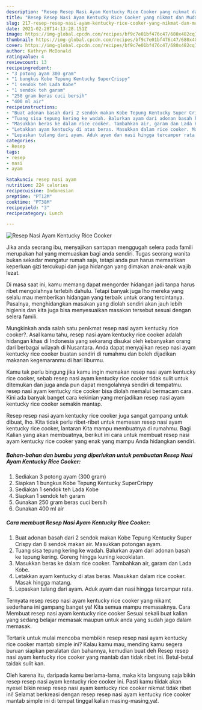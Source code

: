 ```yaml
---
description: "Resep Resep Nasi Ayam Kentucky Rice Cooker yang nikmat dan Mudah Dibuat"
title: "Resep Resep Nasi Ayam Kentucky Rice Cooker yang nikmat dan Mudah Dibuat"
slug: 217-resep-resep-nasi-ayam-kentucky-rice-cooker-yang-nikmat-dan-mudah-dibuat
date: 2021-02-28T14:13:28.151Z
image: https://img-global.cpcdn.com/recipes/bf9c7e01bf476c47/680x482cq70/resep-nasi-ayam-kentucky-rice-cooker-foto-resep-utama.jpg
thumbnail: https://img-global.cpcdn.com/recipes/bf9c7e01bf476c47/680x482cq70/resep-nasi-ayam-kentucky-rice-cooker-foto-resep-utama.jpg
cover: https://img-global.cpcdn.com/recipes/bf9c7e01bf476c47/680x482cq70/resep-nasi-ayam-kentucky-rice-cooker-foto-resep-utama.jpg
author: Kathryn McDonald
ratingvalue: 4
reviewcount: 13
recipeingredient:
- "3 potong ayam 300 gram"
- "1 bungkus Kobe Tepung Kentucky SuperCrispy"
- "1 sendok teh Lada Kobe"
- "1 sendok teh garam"
- "250 gram beras cuci bersih"
- "400 ml air"
recipeinstructions:
- "Buat adonan basah dari 2 sendok makan Kobe Tepung Kentucky Super Crispy dan 8 sendok makan air. Masukkan potongan ayam."
- "Tuang sisa tepung kering ke wadah. Balurkan ayam dari adonan basah ke tepung kering. Goreng hingga kuning kecoklatan."
- "Masukkan beras ke dalam rice cooker. Tambahkan air, garam dan Lada Kobe."
- "Letakkan ayam kentucky di atas beras. Masukkan dalam rice cooker. Masak hingga matang."
- "Lepaskan tulang dari ayam. Aduk ayam dan nasi hingga tercampur rata."
categories:
- Resep
tags:
- resep
- nasi
- ayam

katakunci: resep nasi ayam 
nutrition: 224 calories
recipecuisine: Indonesian
preptime: "PT12M"
cooktime: "PT38M"
recipeyield: "3"
recipecategory: Lunch

---
```



![Resep Nasi Ayam Kentucky Rice Cooker](https://img-global.cpcdn.com/recipes/bf9c7e01bf476c47/680x482cq70/resep-nasi-ayam-kentucky-rice-cooker-foto-resep-utama.jpg)

Jika anda seorang ibu, menyajikan santapan menggugah selera pada famili merupakan hal yang memuaskan bagi anda sendiri. Tugas seorang  wanita bukan sekadar mengatur rumah saja, tetapi anda pun harus memastikan keperluan gizi tercukupi dan juga hidangan yang dimakan anak-anak wajib lezat.

Di masa  saat ini, kamu memang dapat mengorder hidangan jadi tanpa harus ribet mengolahnya terlebih dahulu. Tetapi banyak juga lho mereka yang selalu mau memberikan hidangan yang terbaik untuk orang tercintanya. Pasalnya, menghidangkan masakan yang diolah sendiri akan jauh lebih higienis dan kita juga bisa menyesuaikan masakan tersebut sesuai dengan selera famili. 



Mungkinkah anda salah satu penikmat resep nasi ayam kentucky rice cooker?. Asal kamu tahu, resep nasi ayam kentucky rice cooker adalah hidangan khas di Indonesia yang sekarang disukai oleh kebanyakan orang dari berbagai wilayah di Nusantara. Anda dapat menyajikan resep nasi ayam kentucky rice cooker buatan sendiri di rumahmu dan boleh dijadikan makanan kegemaranmu di hari liburmu.

Kamu tak perlu bingung jika kamu ingin memakan resep nasi ayam kentucky rice cooker, sebab resep nasi ayam kentucky rice cooker tidak sulit untuk ditemukan dan juga anda pun dapat mengolahnya sendiri di tempatmu. resep nasi ayam kentucky rice cooker bisa diolah memalui bermacam cara. Kini ada banyak banget cara kekinian yang menjadikan resep nasi ayam kentucky rice cooker semakin mantap.

Resep resep nasi ayam kentucky rice cooker juga sangat gampang untuk dibuat, lho. Kita tidak perlu ribet-ribet untuk memesan resep nasi ayam kentucky rice cooker, lantaran Kita mampu membuatnya di rumahmu. Bagi Kalian yang akan membuatnya, berikut ini cara untuk membuat resep nasi ayam kentucky rice cooker yang enak yang mampu Anda hidangkan sendiri.

<!--inarticleads1-->

##### Bahan-bahan dan bumbu yang diperlukan untuk pembuatan Resep Nasi Ayam Kentucky Rice Cooker:

1. Sediakan 3 potong ayam (300 gram)
1. Siapkan 1 bungkus Kobe Tepung Kentucky SuperCrispy
1. Sediakan 1 sendok teh Lada Kobe
1. Siapkan 1 sendok teh garam
1. Gunakan 250 gram beras cuci bersih
1. Gunakan 400 ml air




<!--inarticleads2-->

##### Cara membuat Resep Nasi Ayam Kentucky Rice Cooker:

1. Buat adonan basah dari 2 sendok makan Kobe Tepung Kentucky Super Crispy dan 8 sendok makan air. Masukkan potongan ayam.
1. Tuang sisa tepung kering ke wadah. Balurkan ayam dari adonan basah ke tepung kering. Goreng hingga kuning kecoklatan.
1. Masukkan beras ke dalam rice cooker. Tambahkan air, garam dan Lada Kobe.
1. Letakkan ayam kentucky di atas beras. Masukkan dalam rice cooker. Masak hingga matang.
1. Lepaskan tulang dari ayam. Aduk ayam dan nasi hingga tercampur rata.




Ternyata resep resep nasi ayam kentucky rice cooker yang nikamt sederhana ini gampang banget ya! Kita semua mampu memasaknya. Cara Membuat resep nasi ayam kentucky rice cooker Sesuai sekali buat kalian yang sedang belajar memasak maupun untuk anda yang sudah jago dalam memasak.

Tertarik untuk mulai mencoba membikin resep resep nasi ayam kentucky rice cooker mantab simple ini? Kalau kamu mau, mending kamu segera buruan siapkan peralatan dan bahannya, kemudian buat deh Resep resep nasi ayam kentucky rice cooker yang mantab dan tidak ribet ini. Betul-betul taidak sulit kan. 

Oleh karena itu, daripada kamu berlama-lama, maka kita langsung saja bikin resep resep nasi ayam kentucky rice cooker ini. Pasti kamu tiidak akan nyesel bikin resep resep nasi ayam kentucky rice cooker nikmat tidak ribet ini! Selamat berkreasi dengan resep resep nasi ayam kentucky rice cooker mantab simple ini di tempat tinggal kalian masing-masing,ya!.

